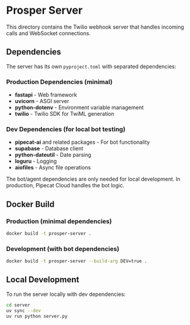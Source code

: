 # Prosper Server

This directory contains the Twilio webhook server that handles incoming calls and WebSocket connections.

## Dependencies

The server has its own `pyproject.toml` with separated dependencies:

### Production Dependencies (minimal)
- **fastapi** - Web framework
- **uvicorn** - ASGI server
- **python-dotenv** - Environment variable management
- **twilio** - Twilio SDK for TwiML generation

### Dev Dependencies (for local bot testing)
- **pipecat-ai** and related packages - For bot functionality
- **supabase** - Database client
- **python-dateutil** - Date parsing
- **loguru** - Logging
- **aiofiles** - Async file operations

The bot/agent dependencies are only needed for local development. In production, Pipecat Cloud handles the bot logic.

## Docker Build

### Production (minimal dependencies)
```bash
docker build -t prosper-server .
```

### Development (with bot dependencies)
```bash
docker build -t prosper-server --build-arg DEV=true .
```

## Local Development

To run the server locally with dev dependencies:

```bash
cd server
uv sync --dev
uv run python server.py
```

